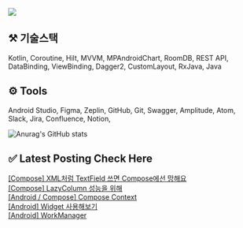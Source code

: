 


<a href="mailto:bvegemilb@gmail.com" target="_blank"><img src="https://img.shields.io/badge/Gmail-c5221f?style=flat-square&logo=Gmail&logoColor=white"/></a>



## ⚒️ 기술스택

Kotlin, Coroutine, Hilt, MVVM, MPAndroidChart, RoomDB, REST API, DataBinding, ViewBinding, Dagger2, CustomLayout, RxJava, Java




## ⚙️ Tools

Android Studio, Figma, Zeplin, GitHub, Git, Swagger, Amplitude, Atom, Slack, Jira, Confluence, Notion,




![Anurag's GitHub stats](https://github-readme-stats.vercel.app/api?username=eunie9498&show_icons=true&theme=radical)



## ✅  Latest Posting Check Here 

[[Compose] XML처럼 TextField 쓰면 Compose에선 망해요](https://kong-droid.com/entry/Compose-XML%EC%B2%98%EB%9F%BC-TextField-%EC%93%B0%EB%A9%B4-Compose%EC%97%90%EC%84%A0-%EB%A7%9D%ED%95%B4%EC%9A%94) <br>[[Compose] LazyColumn 성능을 위해](https://kong-droid.com/entry/Compose-LazyColumn-%EC%84%B1%EB%8A%A5%EC%9D%84-%EC%9C%84%ED%95%B4) <br>[[Android / Compose] Compose Context](https://kong-droid.com/entry/Android-Compose-Compose-Context) <br>[[Android] Widget 사용해보기](https://kong-droid.com/entry/Android-Widget-%EC%82%AC%EC%9A%A9%ED%95%B4%EB%B3%B4%EA%B8%B0) <br>[[Android] WorkManager](https://kong-droid.com/entry/Android-WorkManager) <br>
